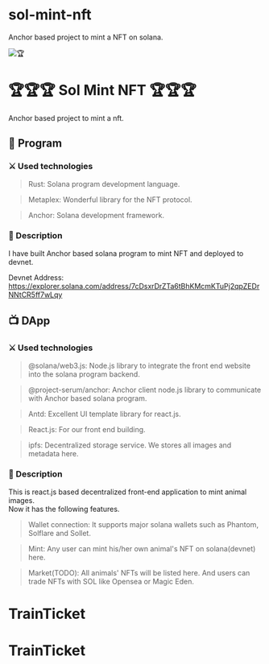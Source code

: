 # sol-mint-nft

Anchor based project to mint a NFT on solana.

![🏆](https://github.com/dany-armstrong/sol-mint-nft/blob/main/dapp/screenshot.jpg)

# 🏆🏆🏆 Sol Mint NFT 🏆🏆🏆

Anchor based project to mint a nft.

## 📜 Program

### ⚔️ Used technologies

> Rust: Solana program development language.

> Metaplex: Wonderful library for the NFT protocol.

> Anchor: Solana development framework.

### 📝 Description

I have built Anchor based solana program to mint NFT and deployed to devnet.

Devnet Address:
https://explorer.solana.com/address/7cDsxrDrZTa6tBhKMcmKTuPj2qpZEDrNNtCR5ff7wLqy

## 📺 DApp

### ⚔️ Used technologies

> @solana/web3.js: Node.js library to integrate the front end website into the solana program backend.

> @project-serum/anchor: Anchor client node.js library to communicate with Anchor based solana program.

> Antd: Excellent UI template library for react.js.

> React.js: For our front end building.

> ipfs: Decentralized storage service. We stores all images and metadata here.

### 📝 Description

This is react.js based decentralized front-end application to mint animal images.<br/>
Now it has the following features.

> Wallet connection: It supports major solana wallets such as Phantom, Solflare and Sollet.

> Mint: Any user can mint his/her own animal's NFT on solana(devnet) here.

> Market(TODO): All animals' NFTs will be listed here. And users can trade NFTs with SOL like Opensea or Magic Eden.
# TrainTicket
# TrainTicket
